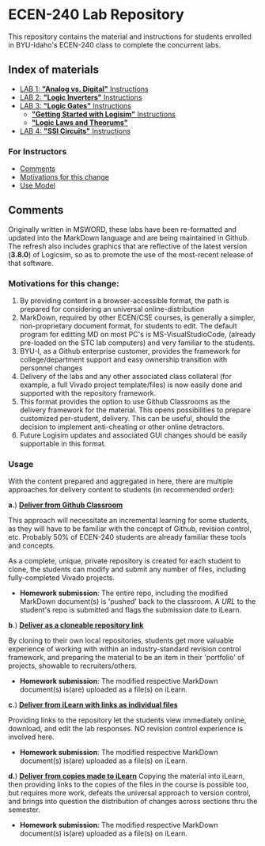 # ECEN-240 Lab Repository
This repository contains the material and instructions for students enrolled in BYU-Idaho's ECEN-240 class to complete the concurrent labs.  

## Index of materials

* [LAB 1: **"Analog vs. Digital"** Instructions](ECEN240_Lab1/ECEN240_Lab1_Analog_vs_Digital.md)
* [LAB 2: **"Logic Inverters"** Instructions](ECEN240_Lab2/ECEN240_Lab2_Logic_Inverters.md)
* [LAB 3: **"Logic Gates"** Instructions](ECEN240_Lab3/ECEN240_Lab3_Logic_Gates.md)
    * [**"Getting Started with Logisim"** Instructions](ECEN240_Lab3/Getting_Started_with_Logisim_Evolution.md)
    * [**"Logic Laws and Theorums"**](ECEN240_Lab3/Using_Laws_and_Theorems_to_Simplify_an_Equation.md)
* [LAB 4: **"SSI Circuits"** Instructions](ECEN240_Lab4/ECEN240_Lab4_SSI_Circuits.md)

### For Instructors
* [Comments](#comments)
* [Motivations for this change](#motivations-for-this-change)
* [Use Model](#usage)


## Comments
Originally written in MSWORD, these labs have been re-formatted and updated into the MarkDown language and are being maintained in Github.
The refresh also includes graphics that are reflective of the latest version (**3.8.0**) of Logicsim, so as to promote the use of the most-recent release of that software.  

### Motivations for this change:

1. By providing content in a browser-accessible format, the path is prepared for considering an universal online-distribution
2. MarkDown, required by other ECEN/CSE courses, is generally a simpler, non-proprietary document format, for students to edit.  The default program for editting MD on most PC's is MS-VisualStudioCode, (already pre-loaded on the STC lab computers) and very familiar to the students.
3. BYU-I, as a Github enterprise customer, provides the framework for college/department support and easy ownership transition with personnel changes
4. Delivery of the labs and any other associated class collateral (for example, a full Vivado project template/files) is now easily done and supported with the repository framework.
5. This format provides the option to use Github Classrooms as the delivery framework for the material.  This opens possibilities to prepare customized per-student, delivery.  This can be useful, should the decision to implement anti-cheating or other online detractors.
6. Future Logisim updates and associated GUI changes should be easily supportable in this format.

### Usage
With the content prepared and aggregated in here, there are multiple approaches for delivery content to students (in recommended order):

**a.**) <ins>**Deliver from Github Classroom**</ins>

This approach will necessitate an incremental learning for some students, as they will have to be familiar with the concept of Github, revision control, etc.  Probably 50% of ECEN-240 students are already familiar these tools and concepts.   

As a complete, unique, private repository is created for each student to clone, the students can modify and submit any number of files, including fully-completed Vivado projects. 



<p style="text-indent:100px"> </p>

- **Homework submission**:  The entire repo, including the modified MarkDown document(s)  is 'pushed' back to the classroom.  A *URL* to the student's repo is submitted and flags the submission date to iLearn.

**b.**) <ins> **Deliver as a cloneable repository link**</ins>

By cloning to their own local repositories, students get more valuable experience of working with within an industry-standard revision control framework, and preparing the material to be an item in their 'portfolio' of projects, showable to recruiters/others.

- **Homework submission**:  The modified respective MarkDown document(s) is(are) uploaded as a file(s) on iLearn.

**c.**) <ins>**Deliver from iLearn with links as individual files**</ins>

Providing links to the repository let the students view immediately online, download, and edit the lab responses.  NO revision control experience is involved here.

- **Homework submission**:  The modified respective MarkDown document(s) is(are) uploaded as a file(s) on iLearn.

**d.**) <ins>**Deliver from copies made to iLearn**</ins>
Copying the material into iLearn, then providing links to the copies of the files in the course is possible too, but requires more work, defeats the universal approach to version control, and brings into question the distribution of changes across sections thru the semester.

- **Homework submission**:  The modified respective MarkDown document(s) is(are) uploaded as a file(s) on iLearn.
<br><br>


